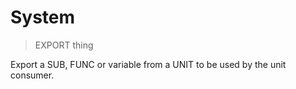 # System

> EXPORT thing

Export a SUB, FUNC or variable from a UNIT to be used by the unit consumer.

